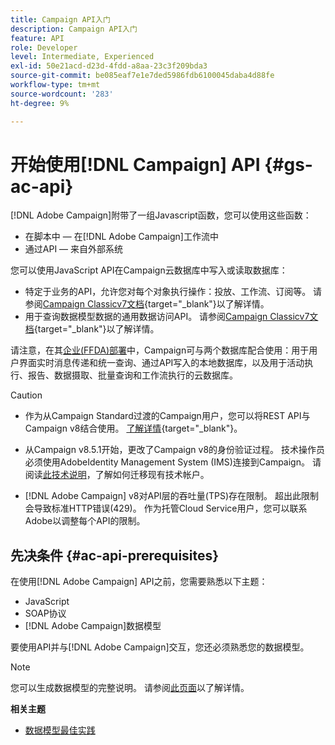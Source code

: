 ```yaml
---
title: Campaign API入门
description: Campaign API入门
feature: API
role: Developer
level: Intermediate, Experienced
exl-id: 50e21acd-d23d-4fdd-a8aa-23c3f209bda3
source-git-commit: be085eaf7e1e7ded5986fdb6100045daba4d88fe
workflow-type: tm+mt
source-wordcount: '283'
ht-degree: 9%

---
```


# 开始使用[!DNL Campaign] API {#gs-ac-api}

[!DNL Adobe Campaign]附带了一组Javascript函数，您可以使用这些函数：

* 在脚本中 — 在[!DNL Adobe Campaign]工作流中
* 通过API — 来自外部系统

您可以使用JavaScript API在Campaign云数据库中写入或读取数据库：

* 特定于业务的API，允许您对每个对象执行操作：投放、工作流、订阅等。 请参阅[Campaign Classicv7文档](https://experienceleague.adobe.com/docs/campaign-classic/using/configuring-campaign-classic/api/business-oriented-apis.html?lang=zh-Hans){target="_blank"}以了解详情。
* 用于查询数据模型数据的通用数据访问API。 请参阅[Campaign Classicv7文档](https://experienceleague.adobe.com/docs/campaign-classic/using/configuring-campaign-classic/api/data-oriented-apis.html?lang=zh-Hans){target="_blank"}以了解详情。

请注意，在其[企业(FFDA)部署](../architecture/enterprise-deployment.md)中，Campaign可与两个数据库配合使用：用于用户界面实时消息传递和统一查询、通过API写入的本地数据库，以及用于活动执行、报告、数据摄取、批量查询和工作流执行的云数据库。

>[!CAUTION]
>
>* 作为从Campaign Standard过渡的Campaign用户，您可以将REST API与Campaign v8结合使用。 [了解详情](https://experienceleague.adobe.com/zh-hans/docs/experience-cloud/campaign/apis/get-started-apis){target="_blank"}。
>
>* 从Campaign v8.5.1开始，更改了Campaign v8的身份验证过程。 技术操作员必须使用AdobeIdentity Management System (IMS)连接到Campaign。 请阅读[此技术说明](../../technotes/upgrades/ims-migration.md)，了解如何迁移现有技术帐户。
>
>* [!DNL Adobe Campaign] v8对API层的吞吐量(TPS)存在限制。 超出此限制会导致标准HTTP错误(429)。 作为托管Cloud Service用户，您可以联系Adobe以调整每个API的限制。
> 

## 先决条件 {#ac-api-prerequisites}

在使用[!DNL Adobe Campaign] API之前，您需要熟悉以下主题：

* JavaScript
* SOAP协议
* [!DNL Adobe Campaign]数据模型

要使用API并与[!DNL Adobe Campaign]交互，您还必须熟悉您的数据模型。

>[!NOTE]
>您可以生成数据模型的完整说明。 请参阅[此页面](datamodel.md)以了解详情。


**相关主题**

* [数据模型最佳实践](datamodel-best-practices.md)
